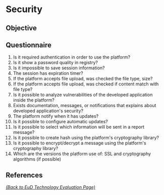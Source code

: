 # Security

## Objective

## Questionnaire
1. Is it required authentication in order to use the platform?
1. Is it show a password quality in registry?
1. Is it impossible to save session information?
1. The session has expiration timer?
1. If the platform accepts file upload, was checked the file type, size?
1. If the platform accepts file upload, was checked if content match with file type?
1. Is it possible to analyze vulnerabilities of the developed application inside the platform?
1. Exists documentation, messages, or notifications that explains about developed application's security?
1. The platform notify when it has updates?
1. Is it possible to configure automatic updates?
1. Is it possible to select which information will be sent in a report message?
1. Is it possible to create hash using the platform's cryptography library?
1. Is it possible to encrypt/decrypt a message using the platform's cryptography library?
1. Which are the versions the platform use of: SSL and cryptography algorithms (if possible)

## References

_[(Back to EuD Technology Evaluation Page)](../eud_technology_evaluation)_
